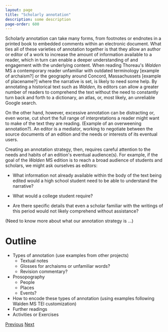 ```yaml
---
layout: page
title: "Scholarly annotation"
description: some description
page-order: 600
---
```


Scholarly annotation can take many forms, from footnotes or endnotes in a printed book to embedded comments within an electronic document. What ties all of these varieties of annotation together is that they allow an author or editor of a work to increase the amount of information available to a reader, which in turn can enable a deeper understanding of and engagement with the underlying content. When reading Thoreau's *Walden* MS a contemporary reader unfamiliar with outdated terminology [example of archaism?] or the geography around Concord, Massachussets [example of placename?] where the narrative is set, is likely to need some help. By annotating a historical text such as *Walden*, its editors can allow a greater number of readers to comprehend the text without the need to constantly turn back and forth to a dictionary, an atlas, or, most likely, an unreliable Google search.

On the other hand, however, excessive annotation can be distracting or, even worse, cut short the full range of interpretations a reader might want to make of the text they are reading. (Example of an overweening annotation?). An editor is a mediator, working to negotiate between the source documents of an edition and the needs or interests of its eventual users.

Creating an annotation strategy, then, requires careful attention to the needs and habits of an edition's eventual audience(s). For example, if the goal of the *Walden* MS edition is to reach a broad audience of students and scholars, we might ask ourselves as editors:

- What information not already available within the body of the text being edited would a high school student need to be able to understand the narrative?

- What would a college student require?

- Are there specific details that even a scholar familiar with the writings of this period would not likely comprehend without assistance?

(Need to know more about what our annotation strategy is ...)

# Outline

- Types of annotation (use examples from other projects)
    - Textual notes
    - Glosses for archaisms or unfamiliar words?
    - Revision commentary?
- Prosopography
    - People
    - Places
    - Events?
- How to encode these types of annotation (using examples following Walden MS TEI customization)
- Further readings
- Activities or Exercises

<div class="pagination">
<a class="pagination-item older" href="{{ site.baseurl }}/history/tell-a-story">Previous</a> <a class="pagination-item newer" href="{{ site.baseurl }}/design/working-with-images">Next</a>
</div>
